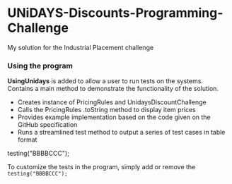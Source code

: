 # UNiDAYS-Discounts-Programming-Challenge
My solution for the Industrial Placement challenge

<h3> Using the program </h3>
<b>UsingUnidays</b> is added to allow a user to run tests on the systems.
Contains a main method to demonstrate the functionality of the solution.
<br/>   
  
  
<ul>
  <li>Creates instance of PricingRules and UnidaysDiscountChallenge</li>
  <li>Calls the PricingRules .toString method to display item prices</li>
  <li>Provides example implementation based on the code given on the GitHub specification</li>
  <li>Runs a streamlined test method to output a series of test cases in table format</li>
</ul>testing("BBBBCCC");</code>

To customize the tests in the program, simply add or remove the 
<code>testing("BBBBCCC");</code>

